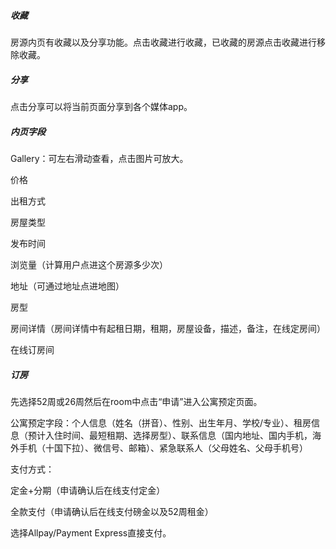 ##### 收藏

房源内页有收藏以及分享功能。点击收藏进行收藏，已收藏的房源点击收藏进行移除收藏。

##### 分享

点击分享可以将当前页面分享到各个媒体app。

##### 内页字段

Gallery：可左右滑动查看，点击图片可放大。

价格

出租方式

房屋类型

发布时间

浏览量（计算用户点进这个房源多少次）

地址（可通过地址点进地图）

房型

房间详情（房间详情中有起租日期，租期，房屋设备，描述，备注，在线定房间）

在线订房间

##### 订房

先选择52周或26周然后在room中点击“申请”进入公寓预定页面。

公寓预定字段：个人信息（姓名（拼音）、性别、出生年月、学校/专业）、租房信息（预计入住时间、最短租期、选择房型）、联系信息（国内地址、国内手机，海外手机（十国下拉）、微信号、邮箱）、紧急联系人（父母姓名、父母手机号）

支付方式：

定金+分期（申请确认后在线支付定金）

全款支付（申请确认后在线支付磅金以及52周租金）

选择Allpay/Payment Express直接支付。


